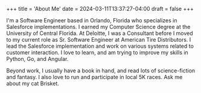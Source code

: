+++
title = 'About Me'
date = 2024-03-11T13:37:27-04:00
draft = false
+++

I'm a Software Engineer based in Orlando, Florida who specializes in Salesforce implementations. I earned my Computer Science degree at the University of Central Florida. At Deloitte, I was a Consultant before I moved to my current role as Sr. Software Engineer at American Tire Distributors. I lead the Salesforce implementation and work on various systems related to customer interaction. I love to learn, and am trying to improve my skills in Python, Go, and Angular.

Beyond work, I usually have a book in hand, and read lots of science-fiction and fantasy. I also love to run and participate in local 5K races. Ask me about my cat Brisket.

